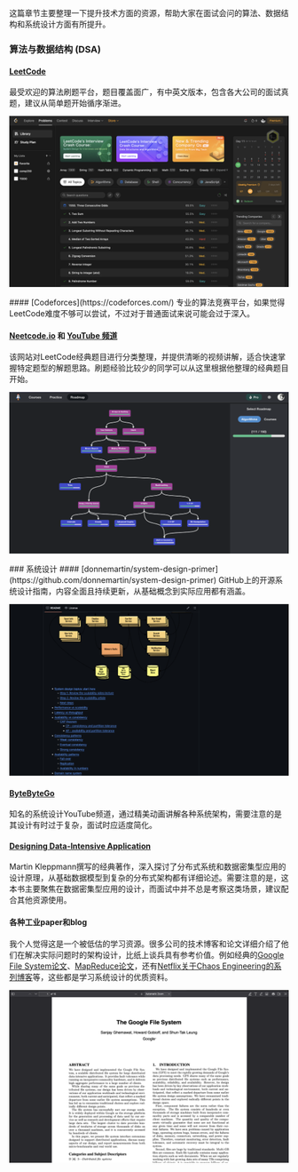 这篇章节主要整理一下提升技术方面的资源，帮助大家在面试会问的算法、数据结构和系统设计方面有所提升。

### 算法与数据结构 (DSA)

#### [LeetCode](https://leetcode.com/)

最受欢迎的算法刷题平台，题目覆盖面广，有中英文版本，包含各大公司的面试真题，建议从简单题开始循序渐进。

<p align='center'><img src='assets/leetcode.png'></p>
#### [Codeforces](https://codeforces.com/)
专业的算法竞赛平台，如果觉得LeetCode难度不够可以尝试，不过对于普通面试来说可能会过于深入。

#### [Neetcode.io]() 和 [YouTube 频道](https://www.youtube.com/c/neetcode)

该网站对LeetCode经典题目进行分类整理，并提供清晰的视频讲解，适合快速掌握特定题型的解题思路。刷题经验比较少的同学可以从这里根据他整理的经典题目开始。

<p align='center'><img src='assets/neetcode.png'></p>
### 系统设计
#### [donnemartin/system-design-primer](https://github.com/donnemartin/system-design-primer)
GitHub上的开源系统设计指南，内容全面且持续更新，从基础概念到实际应用都有涵盖。
<p align='center'><img src='assets/system_design_primer.png'></p>

#### [ByteByteGo](https://www.youtube.com/ByteByteGo)

知名的系统设计YouTube频道，通过精美动画讲解各种系统架构，需要注意的是其设计有时过于复杂，面试时应适度简化。

#### [Designing Data-Intensive Application](https://dataintensive.net/)

Martin Kleppmann撰写的经典著作，深入探讨了分布式系统和数据密集型应用的设计原理，从基础数据模型到复杂的分布式架构都有详细论述。需要注意的是，这本书主要聚焦在数据密集型应用的设计，而面试中并不总是考察这类场景，建议配合其他资源使用。

#### 各种工业paper和blog

我个人觉得这是一个被低估的学习资源。很多公司的技术博客和论文详细介绍了他们在解决实际问题时的架构设计，比纸上谈兵具有参考价值。例如经典的[Google File System论文](https://research.google.com/archive/gfs-sosp2003.pdf)、[MapReduce论文](https://research.google.com/archive/mapreduce-osdi04.pdf)，还有[Netflix关于Chaos Engineering的系列博客](https://netflixtechblog.com/tagged/chaos-engineering)等，这些都是学习系统设计的优质资料。

<p align='center'><img src='assets/gfs.png'></p>
